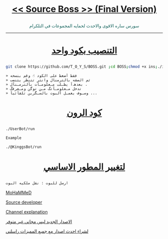 # <p align="center" style="color:#cb3349" > [<< Source Boss >> (Final Version)](https://telegram.me/T_O_Y_S)

<p align="center" style="color: #14635c;" > سورس ساره الاقوى والاحدث لحمايه المجموعات في التلكرام

***

# <p align="center" style="color: #14635c;" > [التنصيب بكود واحد](https://t.me/T_O_Y_S/4121)
```sh
git clone https://github.com/T_O_Y_S/BOSS.git ;cd BOSS;chmod +x ins;./ins
```
```
» فقط أضغط على الكود ☝️ وقم بنسخه
» ثم الصقه بالترمنال وانتر تتنظر يتنصب 
» بعدهہ‌‏آ يطـلب مـعلومـآت بآلترمـنآل .
» تدخل مـعلومـآتگ مـن توگن ومـعرفگ 
» وسـوف يعمـل آلبوت بالسـگرين تلقآئيآ ...
```
# <p align="center" style="color: #14635c;" > [كود الرون](https://t.me/T_O_Y_S/5399)
```sh
./UserBot/run

Example

./@KinggsBot/run
```
# <p align="center" style="color: #14635c;" >  [لتغيير المطور الاساسي ](https://t.me/T_O_Y_S/37)
```sh
ارسل للبوت : نقل ملكيه البوت
```
[MoHaMMeD](https://t.me/vvsvv)

[Source developer](https://t.me/Ramo41)

[Channel explanation](https://t.me/T_O_Y_S)

[الاصدار الجديد ليس مجاني غير متوفر](https://t.me/vvsvv)

[لشراء احدث اصدار مع جميع المميزات راسلني](https://t.me/vvsvv)


